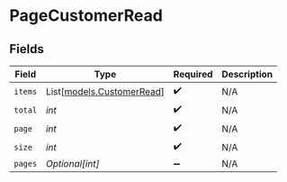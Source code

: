 # PageCustomerRead


## Fields

| Field                                                  | Type                                                   | Required                                               | Description                                            |
| ------------------------------------------------------ | ------------------------------------------------------ | ------------------------------------------------------ | ------------------------------------------------------ |
| `items`                                                | List[[models.CustomerRead](../models/customerread.md)] | :heavy_check_mark:                                     | N/A                                                    |
| `total`                                                | *int*                                                  | :heavy_check_mark:                                     | N/A                                                    |
| `page`                                                 | *int*                                                  | :heavy_check_mark:                                     | N/A                                                    |
| `size`                                                 | *int*                                                  | :heavy_check_mark:                                     | N/A                                                    |
| `pages`                                                | *Optional[int]*                                        | :heavy_minus_sign:                                     | N/A                                                    |